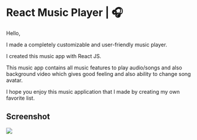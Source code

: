 
# React  Music Player | 🎧

Hello,

I made a completely customizable and user-friendly music player.

I created this music app with React JS.

This music app contains all music features to play audio/songs and also background video which gives good feeling and also ability to change song avatar.

I hope you enjoy this music application that I made by creating my own favorite list.

## Screenshot

![](Assets/Images/Thumbnail.png)
